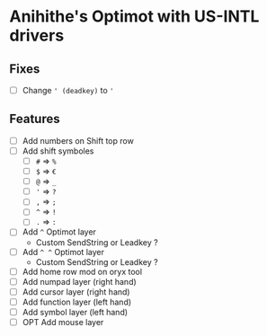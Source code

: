 # Anihithe's Optimot with US-INTL drivers

## Fixes

- [ ] Change `' (deadkey)` to `'`

## Features

- [ ] Add numbers on Shift top row
- [ ] Add shift symboles
  - [ ] `#` => `%`
  - [ ] `$` => `€`
  - [ ] `@` => `_`
  - [ ] `'` => `?`
  - [ ] `,` => `;`
  - [ ] `^` => `!`
  - [ ] `.` => `:`
- [ ] Add `^` Optimot layer
  - Custom SendString or Leadkey ?
- [ ] Add `^ ^` Optimot layer
  - Custom SendString or Leadkey ?
- [ ] Add home row mod on oryx tool
- [ ] Add numpad layer (right hand)
- [ ] Add cursor layer (right hand)
- [ ] Add function layer (left hand)
- [ ] Add symbol layer (left hand)
- [ ] OPT Add mouse layer